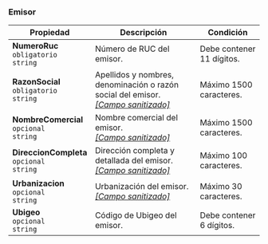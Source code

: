 ### Emisor

| Propiedad                                           | Descripción                                                  | **Condición**             |
| --------------------------------------------------- | ------------------------------------------------------------ | ------------------------- |
| **NumeroRuc**  <br>`obligatorio`  <br>`string`      | Número de RUC del emisor.                                    | Debe contener 11 dígitos. |
| **RazonSocial**  <br>`obligatorio`  <br>`string`    | Apellidos y nombres, denominación o razón social del emisor.  <br>[_[Campo sanitizado]_](../Paginas/CampoSanitizado.md) | Máximo 1500 caracteres.   |
| **NombreComercial**  <br>`opcional`  <br>`string`   | Nombre comercial del emisor.  <br>[_[Campo sanitizado]_](../Paginas/CampoSanitizado.md)                                 | Máximo 1500 caracteres.   |
| **DireccionCompleta**  <br>`opcional`  <br>`string` | Dirección completa y detallada del emisor.  <br>[_[Campo sanitizado]_](../Paginas/CampoSanitizado.md)                   | Máximo 100 caracteres.    |
| **Urbanizacion**  <br>`opcional`  <br>`string`      | Urbanización del emisor.  <br>[_[Campo sanitizado]_](../Paginas/CampoSanitizado.md)                                     | Máximo 30 caracteres.     |
| **Ubigeo**  <br>`opcional`  <br>`string`            | Código de Ubigeo del emisor.                                 | Debe contener 6 dígitos.  |